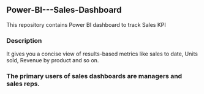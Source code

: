 ## Power-BI---Sales-Dashboard
This repository contains Power BI dashboard to track Sales KPI

### Description 
It gives you a concise view of results-based metrics like sales to date, Units sold, Revenue by product and so on.

### The primary users of sales dashboards are managers and sales reps.
